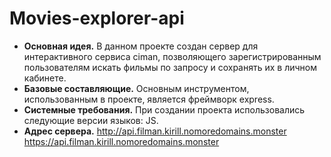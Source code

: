 # __Movies-explorer-api__
* __Основная идея.__ В данном проекте создан сервер для интерактивного сервиса ciman, позволяющего зарегистрированным пользователям искать фильмы по запросу и сохранять их в личном кабинете.
* __Базовые составляющие.__ Основным инструментом, использованным в проекте, является фреймворк express.
* __Системные требования.__ При создании проекта использовались следующие версии языков: JS.
* __Адрес сервера.__ http://api.filman.kirill.nomoredomains.monster
https://api.filman.kirill.nomoredomains.monster
